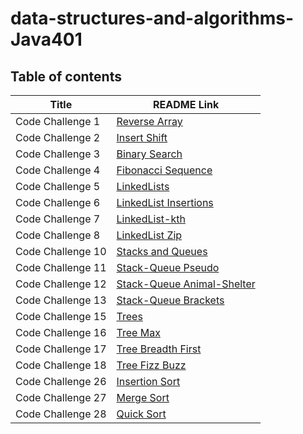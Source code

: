 # data-structures-and-algorithms-Java401

## Table of contents

|     **Title**     | **README Link** |
| ----------------- | --------------- |
| Code Challenge 1  |[Reverse Array](https://github.com/malkhaleel88/data-structures-and-algorithms-Java401/tree/main/challenge01)|
| Code Challenge 2  |[Insert Shift](https://github.com/malkhaleel88/data-structures-and-algorithms-Java401/tree/main/challenge02)|
| Code Challenge 3  |[Binary Search](https://github.com/malkhaleel88/data-structures-and-algorithms-Java401/tree/main/challenge03)|
| Code Challenge 4  |[Fibonacci Sequence](https://github.com/malkhaleel88/data-structures-and-algorithms-Java401/tree/main/challenge04)|
| Code Challenge 5  |[LinkedLists](https://github.com/malkhaleel88/data-structures-and-algorithms-Java401/tree/main/challenge05)|
| Code Challenge 6  |[LinkedList Insertions](https://github.com/malkhaleel88/data-structures-and-algorithms-Java401/tree/main/challenge05)|
| Code Challenge 7  |[LinkedList-kth](https://github.com/malkhaleel88/data-structures-and-algorithms-Java401/tree/main/challenge05)|
| Code Challenge 8  |[LinkedList Zip](https://github.com/malkhaleel88/data-structures-and-algorithms-Java401/tree/main/challenge05)|
| Code Challenge 10  |[Stacks and Queues](https://github.com/malkhaleel88/data-structures-and-algorithms-Java401/tree/main/challenge10)|
| Code Challenge 11  |[Stack-Queue Pseudo](https://github.com/malkhaleel88/data-structures-and-algorithms-Java401/tree/main/challenge10)|
| Code Challenge 12  |[Stack-Queue Animal-Shelter](https://github.com/malkhaleel88/data-structures-and-algorithms-Java401/tree/main/challenge10)|
| Code Challenge 13  |[Stack-Queue Brackets](https://github.com/malkhaleel88/data-structures-and-algorithms-Java401/tree/main/challenge10)|
| Code Challenge 15  |[Trees](https://github.com/malkhaleel88/data-structures-and-algorithms-Java401/tree/main/challenge15)|
| Code Challenge 16  |[Tree Max](https://github.com/malkhaleel88/data-structures-and-algorithms-Java401/tree/main/challenge15)|
| Code Challenge 17  |[Tree Breadth First](https://github.com/malkhaleel88/data-structures-and-algorithms-Java401/tree/main/challenge15)|
| Code Challenge 18  |[Tree Fizz Buzz](https://github.com/malkhaleel88/data-structures-and-algorithms-Java401/tree/main/challenge15)|
| Code Challenge 26  |[Insertion Sort](https://github.com/malkhaleel88/data-structures-and-algorithms-Java401/tree/main/challenge26)|
| Code Challenge 27  |[Merge Sort](https://github.com/malkhaleel88/data-structures-and-algorithms-Java401/tree/main/challenge26)|
| Code Challenge 28  |[Quick Sort](https://github.com/malkhaleel88/data-structures-and-algorithms-Java401/tree/main/challenge26)|
